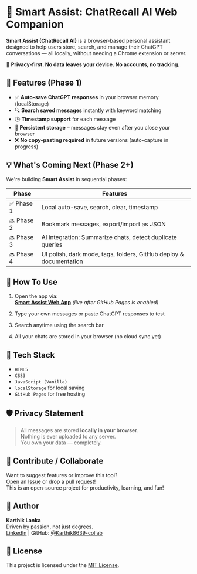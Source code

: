 # 🤖 Smart Assist: ChatRecall AI Web Companion

**Smart Assist (ChatRecall AI)** is a browser-based personal assistant designed to help users store, search, and manage their ChatGPT conversations — all locally, without needing a Chrome extension or server.

🔐 **Privacy-first. No data leaves your device. No accounts, no tracking.**


## 🌟 Features (Phase 1)

- ✅ **Auto-save ChatGPT responses** in your browser memory (localStorage)
- 🔍 **Search saved messages** instantly with keyword matching
- 🕒 **Timestamp support** for each message
- 💾 **Persistent storage** – messages stay even after you close your browser
- ❌ **No copy-pasting required** in future versions (auto-capture in progress)


## 💡 What's Coming Next (Phase 2+)

We're building **Smart Assist** in sequential phases:

| Phase | Features |
|-------|----------|
| ✅ Phase 1 | Local auto-save, search, clear, timestamp |
| 🔜 Phase 2 | Bookmark messages, export/import as JSON |
| 🔜 Phase 3 | AI integration: Summarize chats, detect duplicate queries |
| 🔜 Phase 4 | UI polish, dark mode, tags, folders, GitHub deploy & documentation |


## 🚀 How To Use

1. Open the app via:  
   [**Smart Assist Web App**](https://karthik8639-collab.github.io/Smart-Assist) *(live after GitHub Pages is enabled)*

2. Type your own messages or paste ChatGPT responses to test
3. Search anytime using the search bar
4. All your chats are stored in your browser (no cloud sync yet)



## 📁 Tech Stack

- `HTML5`
- `CSS3`
- `JavaScript (Vanilla)`
- `localStorage` for local saving
- `GitHub Pages` for free hosting


## 🛡️ Privacy Statement

> All messages are stored **locally in your browser**.  
> Nothing is ever uploaded to any server.  
> You own your data — completely.



## 🤝 Contribute / Collaborate

Want to suggest features or improve this tool?  
Open an [Issue](https://github.com/Karthik8639-collab/Smart-Assist/issues) or drop a pull request!  
This is an open-source project for productivity, learning, and fun!


## 👑 Author

**Karthik Lanka**  
Driven by passion, not just degrees.  
[LinkedIn](https://www.linkedin.com/in/your-profile) | GitHub: [@Karthik8639-collab](https://github.com/Karthik8639-collab)


## 📌 License

This project is licensed under the [MIT License](LICENSE).


